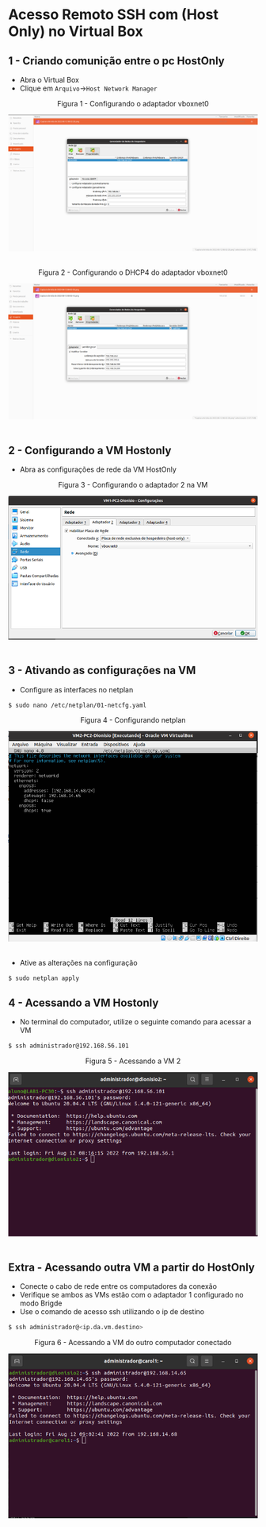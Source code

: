 # Acesso Remoto SSH com (Host Only) no Virtual Box
## 1 - Criando comunição entre o pc HostOnly
- Abra o Virtual Box 
- Clique em ``Arquivo``->``Host Network Manager``


<div align="center">
  <p>Figura 1 - Configurando o adaptador vboxnet0</p>
  <img src="../Imagens/network-manager.png" />
  <br><br>
</div>

<div align="center">
  <p>Figura 2 - Configurando o DHCP4 do adaptador vboxnet0</p>
  <img src="../Imagens/hostonly-dhcp4.png" />
  <br><br>
</div>

## 2 - Configurando a VM Hostonly
- Abra as configurações de rede da VM HostOnly

<div align="center">
  <p>Figura 3 - Configurando o adaptador 2 na VM</p>
  <img src="../Imagens/adaptador2.png" />
  <br><br>
</div>

## 3 - Ativando as configurações na VM  
- Configure as interfaces no netplan

```bash
$ sudo nano /etc/netplan/01-netcfg.yaml
```

<div align="center">
  <p>Figura 4 - Configurando netplan</p>
  <img src="../Imagens/netplan-adaptador2.png" />
  <br><br>
</div>

- Ative as alterações na configuração

```bash
$ sudo netplan apply
```

## 4 - Acessando a VM Hostonly
- No terminal do computador, utilize o seguinte comando para acessar a VM 

```bash
$ ssh administrador@192.168.56.101
```

<div align="center">
  <p>Figura 5 - Acessando a VM 2</p>
  <img src="../Imagens/acessando-hostonly.png" />
  <br><br>
</div>

## Extra - Acessando outra VM a partir do HostOnly
- <a>Conecte o cabo de rede entre os computadores da conexão</a>
- Verifique se ambos as VMs estão com o adaptador 1 configurado no modo Brigde
- Use o comando de acesso ssh utilizando o ip de destino

```bash
$ ssh administrador@<ip.da.vm.destino>
```

<div align="center">
  <p>Figura 6 - Acessando a VM do outro computador conectado</p>
  <img src="../Imagens/hostonly-computador2.png" />
  <br><br>
</div>

